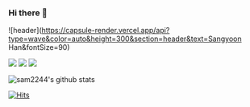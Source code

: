 ### Hi there 👋

![header](https://capsule-render.vercel.app/api?type=wave&color=auto&height=300&section=header&text=Sangyoon Han&fontSize=90)

<img src="https://img.shields.io/badge/Flutter-02569B?style=for-the-badge&logo=Flutter&logoColor=white">
<img src="https://img.shields.io/badge/Firebase-FFCA28?style=for-the-badge&logo=Firebase&logoColor=white">
<img src="https://img.shields.io/badge/Figma-F24E1E?style=for-the-badge&logo=Figma&logoColor=white">

![sam2244's github stats](https://github-readme-stats.vercel.app/api?username=sam2244&show_icons=true&hide_border=true)

[![Hits](https://hits.seeyoufarm.com/api/count/incr/badge.svg?url=https%3A%2F%2Fgithub.com%2Fsam2244&count_bg=%234498FF&title_bg=%23555555&icon=flutter.svg&icon_color=%23FFFFFF&title=hits&edge_flat=false)](https://hits.seeyoufarm.com)

<!--
**sam2244/sam2244** is a ✨ _special_ ✨ repository because its `README.md` (this file) appears on your GitHub profile.

Here are some ideas to get you started:

- 🔭 I’m currently working on ...
- 🌱 I’m currently learning ...
- 👯 I’m looking to collaborate on ...
- 🤔 I’m looking for help with ...
- 💬 Ask me about ...
- 📫 How to reach me: ...
- 😄 Pronouns: ...
- ⚡ Fun fact: ...
-->
